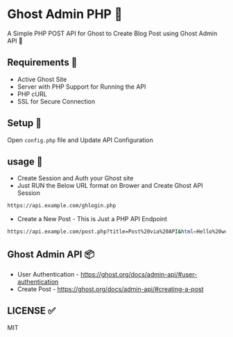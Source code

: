 # Ghost Admin PHP 🍔

A Simple PHP POST API for Ghost to Create Blog Post using Ghost Admin API 📝

## Requirements 📑

- Active Ghost Site
- Server with PHP Support for Running the API
- PHP cURL
- SSL for Secure Connection

## Setup 🍞

Open `config.php` file and Update API Configuration

## usage 🍟

- Create Session and Auth your Ghost site
- Just RUN the Below URL format on Brower and Create Ghost API Session

```bash
https://api.example.com/ghlogin.php
```

- Create a New Post - This is Just a PHP API Endpoint

```bash
https://api.example.com/post.php?title=Post%20via%20API&html=Hello%20world%20My%20new%20post%20via%20API
```

## Ghost Admin API 📦

- User Authentication - <https://ghost.org/docs/admin-api/#user-authentication>
- Create Post - <https://ghost.org/docs/admin-api/#creating-a-post>

## LICENSE ✅

MIT
